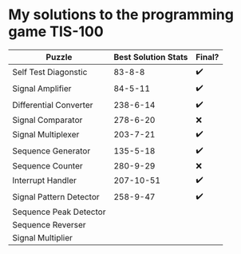 # My solutions to the programming game TIS-100

Puzzle                  | Best Solution Stats | Final?
------------------------|---------------------|-------
Self Test Diagonstic    | 83-8-8              | ✔️
Signal Amplifier        | 84-5-11             | ✔️
Differential Converter  | 238-6-14            | ✔️
Signal Comparator       | 278-6-20            | ❌
Signal Multiplexer      | 203-7-21            | ✔️
Sequence Generator      | 135-5-18            | ✔️
Sequence Counter        | 280-9-29            | ❌
Interrupt Handler       | 207-10-51           | ✔️
Signal Pattern Detector | 258-9-47            | ✔️
Sequence Peak Detector  | |
Sequence Reverser       | |
Signal Multiplier       | |